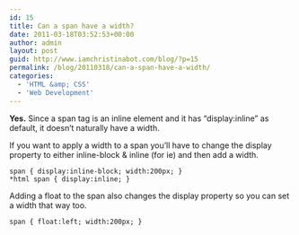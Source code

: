 ```yaml
---
id: 15
title: Can a span have a width?
date: 2011-03-18T03:52:53+00:00
author: admin
layout: post
guid: http://www.iamchristinabot.com/blog/?p=15
permalink: /blog/20110318/can-a-span-have-a-width/
categories:
  - 'HTML &amp; CSS'
  - 'Web Development'
---
```

**Yes.** Since a span tag is an inline element and it has &#8220;display:inline&#8221; as default, it doesn&#8217;t naturally have a width.

If you want to apply a width to a span you&#8217;ll have to change the display property to either inline-block & inline (for ie) and then add a width.


    span { display:inline-block; width:200px; }
    *html span { display:inline; }



Adding a float to the span also changes the display property so you can set a width that way too.


    span { float:left; width:200px; }
